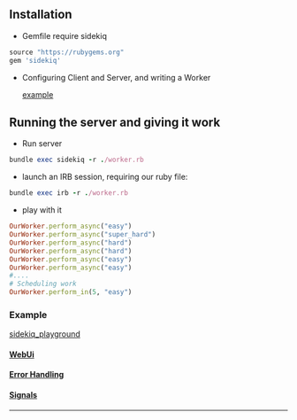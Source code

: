 ## Installation

* Gemfile require sidekiq

```ruby
source "https://rubygems.org"
gem 'sidekiq'
```
* Configuring Client and Server, and writing a Worker

   [example](worker.rb)

## Running the server and giving it work

* Run server

```ruby
bundle exec sidekiq -r ./worker.rb
```

* launch an IRB session, requiring our ruby file:

```ruby
bundle exec irb -r ./worker.rb
```

* play with it

```ruby
OurWorker.perform_async("easy")
OurWorker.perform_async("super_hard")
OurWorker.perform_async("hard")
OurWorker.perform_async("hard")
OurWorker.perform_async("easy")
OurWorker.perform_async("easy")
#....
# Scheduling work
OurWorker.perform_in(5, "easy")

```

### Example

[sidekiq_playground](https://github.com/carmen0208/trySidekiq/tree/master/sidekiq_playground)

#### [WebUi](doc/webui.md)
#### [Error Handling](doc/error_handling.md)
#### [Signals ](doc/signals.md)

********
